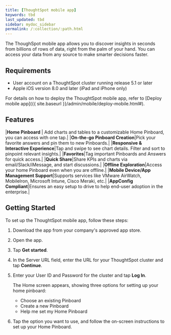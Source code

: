```yaml
---
title: [ThoughtSpot mobile app]
keywords: tbd
last_updated: tbd
sidebar: mydoc_sidebar
permalink: /:collection/:path.html
---
```

The ThoughSpot mobile app allows you to discover insights in seconds from billions of rows of data, right from the palm of your hand. You can access your data from any source to make smarter decisions faster.

## Requirements

- User account on a ThoughtSpot cluster running release 5.1 or later
- Apple iOS version 8.0 and later (iPad and iPhone only)  

For details on how to deploy the ThoughtSpot mobile app, refer to [Deploy mobile app]({{ site.baseurl }}/admin/mobile/deploy-mobile.html#).

## Features

|**Home Pinboard** | Add charts and tables to a customizable Home Pinboard, you can access with one tap.|
|**On-the-go Pinboard Creation**|Pick your favorite answers and pin them to new Pinboards.|
|**Responsive & Interactive Experience**|Tap and swipe to see chart details. Filter and sort to pinpoint relevant insights.|
|**Favorites**|Tag important Pinboards and Answers for quick access.|
|**Quick Share**|Share KPIs and charts via email/Slack/iMessage, and
start discussions.|
|**Offline Exploration**|Access your home Pinboard even when you are offline.|
|**Mobile Device/App Management Support**|Supports services like VMware AirWatch, MobileIron, Microsoft Intune, Cisco Meraki, etc.|
|**AppConfig Compliant**|Ensures an easy setup to drive to help end-user adoption in the enterprise.|

## Getting Started

To set up the ThoughtSpot mobile app, follow these steps:
1. Download the app from your company's approved app store.
2. Open the app.
3. Tap **Get started**.
4. In the Server URL field, enter the URL for your ThoughtSpot cluster and tap **Continue**.
5. Enter your User ID and Password for the cluster and tap **Log In**.  

   The Home screen appears, showing three options for setting up your home pinboard:
   - Choose an existing Pinboard  
   - Create a new Pinboard  
   - Help me set my Home Pinboard
6. Tap the option you want to use, and follow the on-screen instructions to set up your Home Pinboard.
